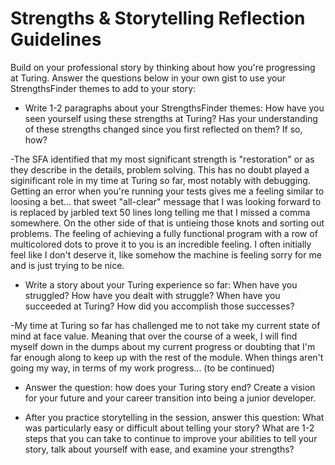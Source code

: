 # Strengths & Storytelling Reflection Guidelines

Build on your professional story by thinking about how you're progressing at Turing. Answer the questions below in your own gist to use your StrengthsFinder themes to add to your story:

* Write 1-2 paragraphs about your StrengthsFinder themes: How have you seen yourself using these strengths at Turing? Has your understanding of these strengths changed since you first reflected on them? If so, how?

-The SFA identified that my most significant strength is "restoration" or as they describe in the details, problem solving.  This has no doubt played a siginificant role in my time at Turing so far, most notably with debugging.  Getting an error when you're running your tests gives me a feeling similar to loosing a bet... that sweet "all-clear" message that I was looking forward to is replaced by jarbled text 50 lines long telling me that I missed a comma somewhere. On the other side of that is untieing those knots and sorting out problems.  The feeling of achieving a fully functional program with a row of multicolored dots to prove it to you is an incredible feeling.  I often initially feel like I don't deserve it, like somehow the machine is feeling sorry for me and is just trying to be nice.

* Write a story about your Turing experience so far: When have you struggled? How have you dealt with struggle? When have you succeeded at Turing? How did you accomplish those successes?

-My time at Turing so far has challenged me to not take my current state of mind at face value.  Meaning that over the course of a week, I will find myself down in the dumps about my current progress or doubting that I'm far enough along to keep up with the rest of the module.  When things aren't going my way, in terms of my work progress... (to be continued)

* Answer the question: how does your Turing story end? Create a vision for your future and your career transition into being a junior developer.

* After you practice storytelling in the session, answer this question: What was particularly easy or difficult about telling your story? What are 1-2 steps that you can take to continue to improve your abilities to tell your story, talk about yourself with ease, and examine your strengths?
